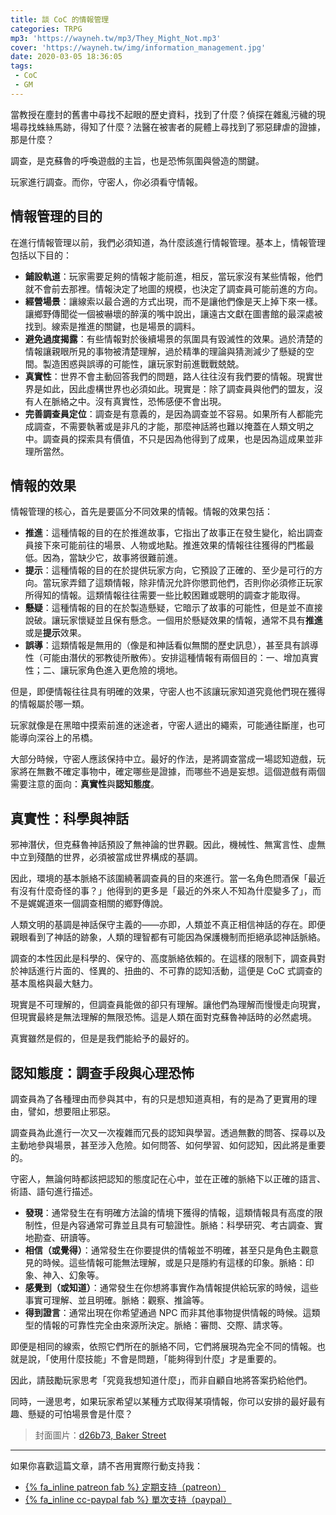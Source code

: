 ```yaml
---
title: 談 CoC 的情報管理
categories: TRPG
mp3: 'https://wayneh.tw/mp3/They_Might_Not.mp3'
cover: 'https://wayneh.tw/img/information_management.jpg'
date: 2020-03-05 18:36:05
tags: 
 - CoC
 - GM
---
```


當教授在塵封的舊書中尋找不起眼的歷史資料，找到了什麼？偵探在雜亂污穢的現場尋找蛛絲馬跡，得知了什麼？法醫在被害者的屍體上尋找到了邪惡肆虐的證據，那是什麼？

調查，是克蘇魯的呼喚遊戲的主旨，也是恐怖氛圍與營造的關鍵。

玩家進行調查。而你，守密人，你必須看守情報。

## 情報管理的目的

在進行情報管理以前，我們必須知道，為什麼該進行情報管理。基本上，情報管理包括以下目的：

* **鋪設軌道**：玩家需要足夠的情報才能前進，相反，當玩家沒有某些情報，他們就不會前去那裡。情報決定了地圖的規模，也決定了調查員可能前進的方向。
* **經營場景**：讓線索以最合適的方式出現，而不是讓他們像是天上掉下來一樣。讓鄉野傳聞從一個被嚇壞的醉漢的嘴中說出，讓遠古文獻在圖書館的最深處被找到。線索是推進的關鍵，也是場景的調料。
* **避免過度揭露**：有些情報對於後續場景的氛圍具有毀滅性的效果。過於清楚的情報讓親眼所見的事物被清楚理解，過於精準的理論與猜測減少了懸疑的空間。製造困惑與誤導的可能性，讓玩家對前進戰戰兢兢。
* **真實性**：世界不會主動回答我們的問題，路人往往沒有我們要的情報。現實世界是如此，因此虛構世界也必須如此。現實是：除了調查員與他們的盟友，沒有人在脈絡之中。沒有真實性，恐怖感便不會出現。
* **完善調查員定位**：調查是有意義的，是因為調查並不容易。如果所有人都能完成調查，不需要執著或是非凡的才能，那麼神話將也難以掩蓋在人類文明之中。調查員的探索具有價值，不只是因為他得到了成果，也是因為這成果並非理所當然。

## 情報的效果

情報管理的核心，首先是要區分不同效果的情報。情報的效果包括：

* **推進**：這種情報的目的在於推進故事，它指出了故事正在發生變化，給出調查員接下來可能前往的場景、人物或地點。推進效果的情報往往獲得的門檻最低。因為，當缺少它，故事將很難前進。
* **提示**：這種情報的目的在於提供玩家方向，它預設了正確的、至少是可行的方向。當玩家弄錯了這類情報，除非情況允許你懲罰他們，否則你必須修正玩家所得知的情報。這類情報往往需要一些比較困難或聰明的調查才能取得。
*  **懸疑**：這種情報的目的在於製造懸疑，它暗示了故事的可能性，但是並不直接說破。讓玩家懷疑並且保有懸念。一個用於懸疑效果的情報，通常不具有**推進**或是**提示**效果。
* **誤導**：這類情報是無用的（像是和神話看似無關的歷史訊息），甚至具有誤導性（可能由潛伏的邪教徒所散佈）。安排這種情報有兩個目的：一、增加真實性；二、讓玩家角色進入更危險的境地。

但是，即便情報往往具有明確的效果，守密人也不該讓玩家知道究竟他們現在獲得的情報屬於哪一類。

玩家就像是在黑暗中摸索前進的迷途者，守密人遞出的繩索，可能通往斷崖，也可能導向深谷上的吊橋。

大部分時候，守密人應該保持中立。最好的作法，是將調查當成一場認知遊戲，玩家將在無數不確定事物中，確定哪些是證據，而哪些不過是妄想。這個遊戲有兩個需要注意的面向：**真實性**與**認知態度**。

## 真實性：科學與神話

邪神潛伏，但克蘇魯神話預設了無神論的世界觀。因此，機械性、無寓言性、虛無中立到殘酷的世界，必須被當成世界構成的基調。

因此，環境的基本脈絡不該圍繞著調查員的目的來進行。當一名角色問酒保「最近有沒有什麼奇怪的事？」他得到的更多是「最近的外來人不知為什麼變多了」，而不是娓娓道來一個調查相關的鄉野傳說。

人類文明的基調是神話保守主義的——亦即，人類並不真正相信神話的存在。即便親眼看到了神話的跡象，人類的理智都有可能因為保護機制而拒絕承認神話脈絡。

調查的本性因此是科學的、保守的、高度脈絡依賴的。在這樣的限制下，調查員對於神話進行片面的、怪異的、扭曲的、不可靠的認知活動，這便是 CoC 式調查的基本風格與最大魅力。

現實是不可理解的，但調查員能做的卻只有理解。讓他們為理解而慢慢走向現實，但現實最終是無法理解的無限恐怖。這是人類在面對克蘇魯神話時的必然處境。

真實雖然是假的，但是是我們能給予的最好的。

## 認知態度：調查手段與心理恐怖

調查員為了各種理由而參與其中，有的只是想知道真相，有的是為了更實用的理由，譬如，想要阻止邪惡。

調查員為此進行一次又一次複雜而冗長的認知與學習。透過無數的問答、探尋以及主動地參與場景，甚至涉入危險。如何問答、如何學習、如何認知，因此將是重要的。

守密人，無論何時都該把認知的態度記在心中，並在正確的脈絡下以正確的語言、術語、語句進行描述。

* **發現**：通常發生在有明確方法論的情境下獲得的情報，這類情報具有高度的限制性，但是內容通常可靠並且具有可驗證性。脈絡：科學研究、考古調查、實地勘查、研讀等。
* **相信（或覺得）**：通常發生在你要提供的情報並不明確，甚至只是角色主觀意見的時候。這些情報可能無法理解，或是只是隱約有這樣的印象。脈絡：印象、神入、幻象等。
* **感覺到（或知道）**：通常發生在你想將事實作為情報提供給玩家的時候，這些事實可理解、並且明確。脈絡：觀察、推論等。
* **得到證言**：通常出現在你希望通過 NPC 而非其他事物提供情報的時候。這類型的情報的可靠性完全由來源所決定。脈絡：審問、交際、請求等。

即便是相同的線索，依照它們所在的脈絡不同，它們將展現為完全不同的情報。也就是說，「使用什麼技能」不會是問題，「能夠得到什麼」才是重要的。

因此，請鼓勵玩家思考「究竟我想知道什麼」，而非自顧自地將答案扔給他們。

同時，一邊思考，如果玩家希望以某種方式取得某項情報，你可以安排的最好最有趣、懸疑的可怕場景會是什麼？

> 封面圖片：[d26b73, Baker Street](https://www.flickr.com/photos/draganbrankovic/47613087142/)

---

如果你喜歡這篇文章，請不吝用實際行動支持我：

* [{% fa_inline patreon fab %} 定期支持（patreon）](https://www.patreon.com/weihung)
* [{% fa_inline cc-paypal fab %} 單次支持（paypal）](https://www.paypal.com/pools/c/8jLP7Wsi80)